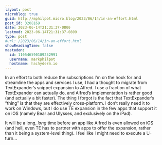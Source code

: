 ```yaml
---
layout: post
microblog: true
guid: http://mphilpot.micro.blog/2023/06/14/in-an-effort.html
post_id: 3208169
date: 2023-06-14T21:31:37-0800
lastmod: 2023-06-14T21:31:37-0800
type: post
#url: /2023/06/14/in-an-effort.html
showReadingTime: false
mastodon:
  id: 110546590109252991
  username: markphilpot
  hostname: hachyderm.io
---
```

In an effort to both reduce the subscriptions I’m on the hook for and streamline the apps and services I use, I had a thought to migrate from TextExpander’s snippet expansion to Alfred. I use a fraction of what TextExpander can actually do, and Alfred’s implementation is rather good (and actually a bit faster). The thing I forgot is the fact that TextExpander’s “thing” is that they are effectively cross-platform. I don’t really need it to work on Windows, but I do use TE expansion in the few apps that support it on iOS (namely Bear and Ulysses, and exclusively on the iPad).

It will be a long, *long* time before an app like Alfred is even allowed on iOS (and hell, even TE has to partner with apps to offer the expansion, rather than it being a system-level thing). I feel like I might need to execute a U-turn...


